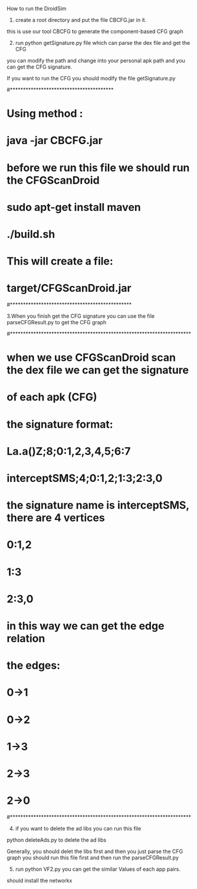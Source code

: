 
How to run the DroidSim


1. create a root directory and put the file  CBCFG.jar in it.

this is use our tool CBCFG to generate the component-based CFG graph

2. run python getSignature.py file which can parse the dex file and get the CFG

you can modify the path and change into your personal apk path and you can get the CFG signature.

If you want to run the CFG you should modify the file getSignature.py




#****************************************
# Using method :
# java -jar CBCFG.jar
#
# before we run this file we should run the CFGScanDroid
# sudo apt-get install maven
# ./build.sh 
#  This will create a file:
# target/CFGScanDroid.jar
#***********************************************


3.When you finish get the CFG signature you can use the file parseCFGResult.py to get the CFG graph

#**********************************************************************
#  when we use CFGScanDroid scan the dex file we can get the signature 
#  of each apk (CFG)
#  the signature format:
#  La.a()Z;8;0:1,2,3,4,5;6:7
#  interceptSMS;4;0:1,2;1:3;2:3,0
#  the signature name is interceptSMS, there are 4 vertices
#  0:1,2
#  1:3
#  2:3,0
#  in this way we can get the edge relation
#  
#  the edges:
#  0->1
#  0->2
#  1->3
#  2->3
#  2->0
#**********************************************************************


4. if you want to delete the ad libs you can run this file

python deleteAds.py to delete the ad libs

Generally, you should delet the libs first and then you just parse the CFG graph you should run this file first and then run the parseCFGResult.py


5. run python VF2.py you can get the similar Values of each app pairs.

should install the networkx


